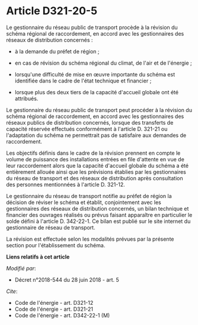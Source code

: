 # Article D321-20-5

Le gestionnaire du réseau public de transport procède à la révision du schéma régional de raccordement, en accord avec les
gestionnaires des réseaux de distribution concernés :

- à la demande du préfet de région ;

- en cas de révision du schéma régional du climat, de l'air et de l'énergie ;

- lorsqu'une difficulté de mise en œuvre importante du schéma est identifiée dans le cadre de l'état technique et financier ;

- lorsque plus des deux tiers de la capacité d'accueil globale ont été attribués.

Le gestionnaire du réseau public de transport peut procéder à la révision du schéma régional de raccordement, en accord avec
les gestionnaires des réseaux publics de distribution concernés, lorsque des transferts de capacité réservée effectués
conformément à l'article D. 321-21 ou l'adaptation du schéma ne permettrait pas de satisfaire aux demandes de raccordement.

Les objectifs définis dans le cadre de la révision prennent en compte le volume de puissance des installations entrées en
file d'attente en vue de leur raccordement alors que la capacité d'accueil globale du schéma a été entièrement allouée ainsi
que les prévisions établies par les gestionnaires du réseau de transport et des réseaux de distribution après consultation
des personnes mentionnées à l'article D. 321-12.

Le gestionnaire du réseau de transport notifie au préfet de région la décision de réviser le schéma et établit, conjointement
avec les gestionnaires des réseaux de distribution concernés, un bilan technique et financier des ouvrages réalisés ou prévus
faisant apparaître en particulier le solde défini à l'article D. 342-22-1. Ce bilan est publié sur le site internet du
gestionnaire de réseau de transport.

La révision est effectuée selon les modalités prévues par la présente section pour l'établissement du schéma.

**Liens relatifs à cet article**

_Modifié par_:

  - Décret n°2018-544 du 28 juin 2018 - art. 5

_Cite_:

  - Code de l'énergie - art. D321-12
  - Code de l'énergie - art. D321-21
  - Code de l'énergie - art. D342-22-1 (M)
